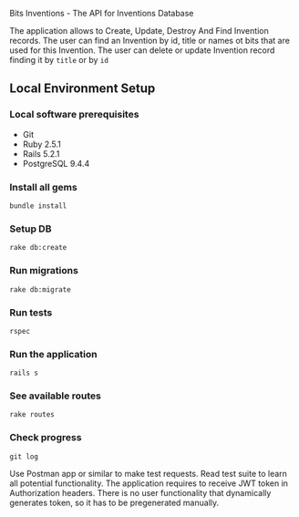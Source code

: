 Bits Inventions - The API for Inventions Database

The application allows to Create, Update, Destroy And Find Invention records. The user can find an Invention by id, title or names ot bits that are used for this Invention. The user can delete or update Invention record finding it by `title` or by `id`

## Local Environment Setup

### Local software prerequisites
- Git
- Ruby 2.5.1
- Rails 5.2.1
- PostgreSQL 9.4.4
### Install all gems
```
bundle install
```

### Setup DB
```
rake db:create
```

### Run migrations
```
rake db:migrate
```

### Run tests
```
rspec
```

### Run the application
```
rails s
```

### See available routes
```
rake routes
```

### Check progress
```
git log
```

Use Postman app or similar to make test requests. Read test suite to learn all potential functionality.
The application requires to receive JWT token in Authorization headers. There is no user functionality that dynamically generates token, so it has to be pregenerated manually.